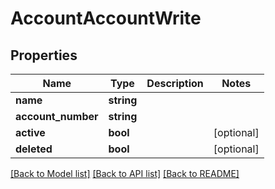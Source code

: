 # AccountAccountWrite

## Properties
Name | Type | Description | Notes
------------ | ------------- | ------------- | -------------
**name** | **string** |  | 
**account_number** | **string** |  | 
**active** | **bool** |  | [optional] 
**deleted** | **bool** |  | [optional] 

[[Back to Model list]](../../README.md#documentation-for-models) [[Back to API list]](../../README.md#documentation-for-api-endpoints) [[Back to README]](../../README.md)

